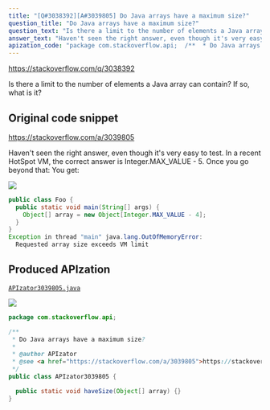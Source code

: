 ```yaml
---
title: "[Q#3038392][A#3039805] Do Java arrays have a maximum size?"
question_title: "Do Java arrays have a maximum size?"
question_text: "Is there a limit to the number of elements a Java array can contain? If so, what is it?"
answer_text: "Haven't seen the right answer, even though it's very easy to test. In a recent HotSpot VM, the correct answer is Integer.MAX_VALUE - 5.  Once you go beyond that: You get:"
apization_code: "package com.stackoverflow.api;  /**  * Do Java arrays have a maximum size?  *  * @author APIzator  * @see <a href=\"https://stackoverflow.com/a/3039805\">https://stackoverflow.com/a/3039805</a>  */ public class APIzator3039805 {    public static void haveSize(Object[] array) {} }"
---
```


https://stackoverflow.com/q/3038392

Is there a limit to the number of elements a Java array can contain? If so, what is it?



## Original code snippet

https://stackoverflow.com/a/3039805

Haven&#x27;t seen the right answer, even though it&#x27;s very easy to test.
In a recent HotSpot VM, the correct answer is Integer.MAX_VALUE - 5.  Once you go beyond that:
You get:

<div class="code-logo"><img src="/stackoverflow.png" /></div>

```java
public class Foo {
  public static void main(String[] args) {
    Object[] array = new Object[Integer.MAX_VALUE - 4];
  }
}
Exception in thread "main" java.lang.OutOfMemoryError:
  Requested array size exceeds VM limit
```

## Produced APIzation

[`APIzator3039805.java`](https://github.com/pasqualesalza/apization/raw/main/data/search/APIzator3039805.java)

<div class="code-logo"><img src="/apizator.png" /></div>

```java
package com.stackoverflow.api;

/**
 * Do Java arrays have a maximum size?
 *
 * @author APIzator
 * @see <a href="https://stackoverflow.com/a/3039805">https://stackoverflow.com/a/3039805</a>
 */
public class APIzator3039805 {

  public static void haveSize(Object[] array) {}
}

```